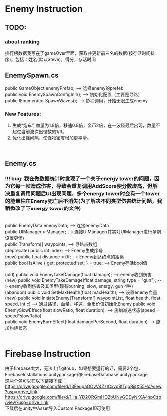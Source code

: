 # Enemy Instruction
## TODO:<br>
### about ranking
排行榜数据我写在了gameOver里面，获取并更新前三名的数据(按存活时间排序)，包括：姓名(默认Steve)，得分，存活时间
## EnemySpawn.cs
public GameObject enemyPrefab; --> 选择enemy的prefeb<br>
public void EnemySpawnConfigInit(); --> 初始化配置（主要是寻路）<br>
public IEnumerator SpawnWaves(); --> 协程调用，开始无限生成enemy<br>

### New Features:<br>
1. 生成“炮车”, 血量为1.8倍，移速0.8倍，金币2倍，在一波怪最后出现，数量不超过当前波次出怪数的1/3。<br>
2. 优化出怪间隔，使怪物密度增加更平滑。
<br>

## Enemy.cs<br>
### !!! bug: 我在做数据统计时发现了一个关于energy tower的问题，因为它每一帧造成伤害，导致会重复调用AddScore使分数虚高，但解决重复调用问题后UI出现问题，多个energy tower时会有一个tower的能量柱在Enemy死亡后不消失(为了解决不同类型伤害统计问题，我稍微改了下energy tower的文件)<br>
<br>
public EnemyData enemyData; --> 连接enemyData<br>
public UIManager uiManager; --> 连接UIManager(其实对UIManager进行单例设置更佳)<br>
public Transform[] waypoints; --> 寻路点数组<br>
(deprecate) public int index; --> Enemy生成序号<br>
(new) public float distance = 0f; --> Enemy到达终点的距离<br>
public bool IsAlive { get; protected set; } = true; --> Enemy存活bool值<br>
<br>
(old) public void EnemyTakeDamage(float damage); --> enemy收到伤害<br>
(new) public void EnemyTakeDamage(float damage, string type = "gun"); --> enemy收到伤害及其类型(现有burning, slow, energy, gun 4种)<br>
(abandon) public void SetMaxHealth(float maxHealth); --> 设置enemy血量<br>
(new) public void InitiateEnemy(Transform[] waypointList, float health, float speed, int c) --> 通过路径，血量，移速，金币价值初始化Enemy
public void EnemySlowEffect(float slowRatio, float duration); --> 施加减速状态(speed = speed*slowRatio)<br>
public void EnemyBurnEffect(float damagePerSecond, float duration) --> 施加灼烧状态<br>
<br>

# Firebase Instruction
由于firebase太大，无法上传github，如果想要运行的话，需要2个包，FirebaseInstallations.unitypackage和FirebaseDatabase.unitypackage<br>
这两个包可以在以下链接下载：<br>
https://drive.google.com/file/d/13FeupaGOvV4ZzlCxvd8tTqoBjjIX55Hc/view?usp=drive_link<br>
https://drive.google.com/file/d/1_la_YD2ORGmHQ2bUNyGCDyNrXA4spCzb/view?usp=drive_link<br>
下载后在unity中Asset导入Custom Package即可使用